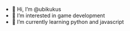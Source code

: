 - 👋 Hi, I’m @ubikukus
- 👀 I’m interested in game development 
- 🌱 I’m currently learning python and javascript

<!---
ubikukus/ubikukus is a ✨ special ✨ repository because its `README.md` (this file) appears on your GitHub profile.
You can click the Preview link to take a look at your changes.
--->
